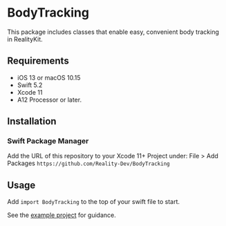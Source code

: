 # BodyTracking

This package includes classes that enable easy, convenient body tracking in RealityKit.


## Requirements

- iOS 13 or macOS 10.15
- Swift 5.2
- Xcode 11
- A12 Processor or later.

## Installation

### Swift Package Manager

Add the URL of this repository to your Xcode 11+ Project under:
    File > Add Packages
    `https://github.com/Reality-Dev/BodyTracking`

## Usage

Add `import BodyTracking` to the top of your swift file to start.

See the [example project](https://github.com/Reality-Dev/BodyTracking/tree/master/BodyTracking-Example) for guidance.

